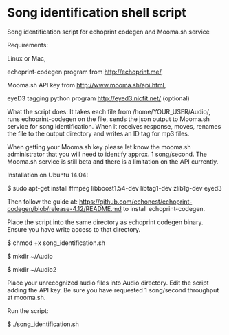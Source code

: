 # Song identification shell script
Song identification script for echoprint codegen and Mooma.sh service

Requirements: 

Linux or Mac, 

echoprint-codegen program from http://echoprint.me/, 

Mooma.sh API key from http://www.mooma.sh/api.html, 

eyeD3 tagging python program http://eyed3.nicfit.net/ (optional)



What the script does: It takes each file from /home/YOUR_USER/Audio/, runs echoprint-codegen on the file, sends the json output to Mooma.sh service for song identification. When it receives response, moves, renames the file to the output directory and writes an ID tag for mp3 files.

When getting your Mooma.sh key please let know the mooma.sh administrator that you will need to identify approx. 1 song/second. The Mooma.sh service is still beta and there is a limitation on the API currently.

Installation on Ubuntu 14.04: 

 $ sudo apt-get install ffmpeg libboost1.54-dev libtag1-dev zlib1g-dev eyed3
  
  Then follow the guide at: https://github.com/echonest/echoprint-codegen/blob/release-4.12/README.md to install echoprint-codegen.
  
  Place the script into the same directory as echoprint codegen binary. Ensure you have write access to that directory.
  
 $ chmod +x  song_identification.sh
  
 $ mkdir ~/Audio
  
 $ mkdir ~/Audio2

Place your unrecognized audio files into Audio directory.
Edit the script adding the API key. Be sure you have requested 1 song/second throughput at mooma.sh.

Run the script:

$ ./song_identification.sh

              
